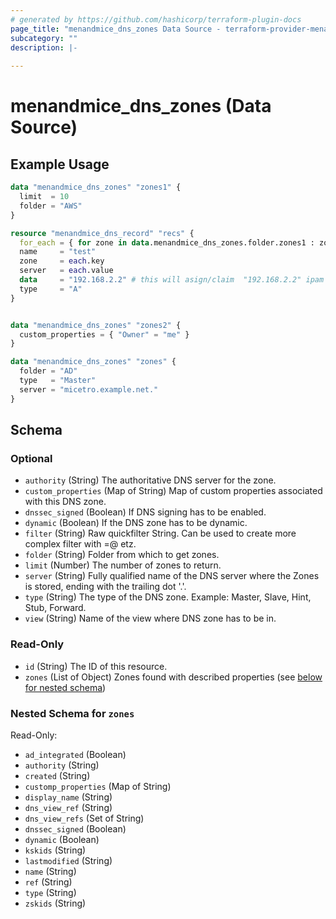 ```yaml
---
# generated by https://github.com/hashicorp/terraform-plugin-docs
page_title: "menandmice_dns_zones Data Source - terraform-provider-menandmice"
subcategory: ""
description: |-
  
---
```


# menandmice_dns_zones (Data Source)



## Example Usage

```terraform
data "menandmice_dns_zones" "zones1" {
  limit  = 10
  folder = "AWS"
}

resource "menandmice_dns_record" "recs" {
  for_each = { for zone in data.menandmice_dns_zones.folder.zones1 : zone.name => zone.authority }
  name     = "test"
  zone     = each.key
  server   = each.value
  data     = "192.168.2.2" # this will asign/claim  "192.168.2.2" ipam records
  type     = "A"
}


data "menandmice_dns_zones" "zones2" {
  custom_properties = { "Owner" = "me" }
}

data "menandmice_dns_zones" "zones" {
  folder = "AD"
  type   = "Master"
  server = "micetro.example.net."
}
```

<!-- schema generated by tfplugindocs -->
## Schema

### Optional

- `authority` (String) The authoritative DNS server for the zone.
- `custom_properties` (Map of String) Map of custom properties associated with this DNS zone.
- `dnssec_signed` (Boolean) If DNS signing has to be enabled.
- `dynamic` (Boolean) If the DNS zone has to be dynamic.
- `filter` (String) Raw quickfilter String. Can be used to create more complex filter with =@ etz.
- `folder` (String) Folder from which to get zones.
- `limit` (Number) The number of zones to return.
- `server` (String) Fully qualified name of the DNS server where the Zones is stored, ending with the trailing dot '.'.
- `type` (String) The type of the DNS zone. Example: Master, Slave, Hint, Stub, Forward.
- `view` (String) Name of the view where DNS zone has to be in.

### Read-Only

- `id` (String) The ID of this resource.
- `zones` (List of Object) Zones found with described properties (see [below for nested schema](#nestedatt--zones))

<a id="nestedatt--zones"></a>
### Nested Schema for `zones`

Read-Only:

- `ad_integrated` (Boolean)
- `authority` (String)
- `created` (String)
- `customp_properties` (Map of String)
- `display_name` (String)
- `dns_view_ref` (String)
- `dns_view_refs` (Set of String)
- `dnssec_signed` (Boolean)
- `dynamic` (Boolean)
- `kskids` (String)
- `lastmodified` (String)
- `name` (String)
- `ref` (String)
- `type` (String)
- `zskids` (String)


